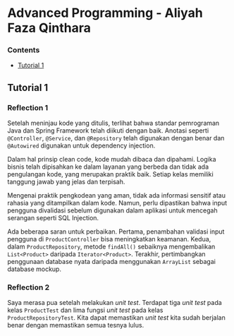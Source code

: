 # Advanced Programming - Aliyah Faza Qinthara

### Contents
* [Tutorial 1](#tutorial-1)

<a name="tutorial-1"></a>
## Tutorial 1

### Reflection 1
Setelah meninjau kode yang ditulis, terlihat bahwa standar pemrograman Java dan Spring Framework telah diikuti dengan baik. Anotasi seperti `@Controller`, `@Service`, dan `@Repository` telah digunakan dengan benar dan `@Autowired` digunakan untuk dependency injection.

Dalam hal prinsip clean code, kode mudah dibaca dan dipahami. Logika bisnis telah dipisahkan ke dalam layanan yang berbeda dan tidak ada pengulangan kode, yang merupakan praktik baik. Setiap kelas memiliki tanggung jawab yang jelas dan terpisah.

Mengenai praktik pengkodean yang aman, tidak ada informasi sensitif atau rahasia yang ditampilkan dalam kode. Namun, perlu dipastikan bahwa input pengguna divalidasi sebelum digunakan dalam aplikasi untuk mencegah serangan seperti SQL Injection.

Ada beberapa saran untuk perbaikan. Pertama, penambahan validasi input pengguna di `ProductController` bisa meningkatkan keamanan. Kedua, dalam `ProductRepository`, metode `findAll()` sebaiknya mengembalikan `List<Product>` daripada `Iterator<Product>`. Terakhir, pertimbangkan penggunaan database nyata daripada menggunakan `ArrayList` sebagai database mockup.

### Reflection 2
Saya merasa pua setelah melakukan _unit test_. Terdapat tiga _unit test_ pada kelas `ProductTest` dan lima fungsi _unit test_ pada kelas `ProductRepositoryTest`. Kita dapat memastikan _unit test_ kita sudah berjalan benar dengan memastikan semua tesnya lulus.